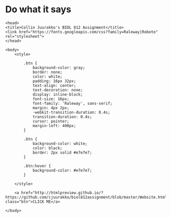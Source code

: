 # Do what it says

<html>
   
    <head>
    <title>Collin Juurakko's BIOL 812 Assignment</title>
    <link href="https://fonts.googleapis.com/css?family=Raleway|Roboto" rel="stylesheet">
    </head>

    <body>
        <style>
            
            .btn {
                background-color: gray;
                border: none;
                color: white;
                padding: 16px 32px;
                text-align: center;
                text-decoration: none;
                display: inline-block;
                font-size: 16px;
                font-family: 'Raleway', sans-serif;
                margin: 4px 2px;
                -webkit-transition-duration: 0.4s;
                transition-duration: 0.4s;
                cursor: pointer;
                margin-left: 400px;
            }
    
            .btn {
                background-color: white;
                color: black;
                border: 2px solid #e7e7e7;
            }
    
            .btn:hover {
                background-color: #e7e7e7;
            }
            
        </style>
        
        <a href="http://htmlpreview.github.io/?https://github.com/cjuurakko/biol812assignment/blob/master/Website.html" class="btn">CLICK ME</a>
        
    </body>
</html>
